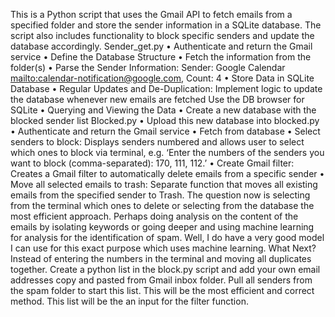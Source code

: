 This is a Python script that uses the Gmail API to fetch emails from a specified folder and store the sender information in a SQLite database. 
The script also includes functionality to block specific senders and update the database accordingly.
Sender_get.py
•	Authenticate and return the Gmail service
•	Define the Database Structure
•	Fetch the information from the folder(s)
•	Parse the Sender Information: Sender: Google Calendar <mailto:calendar-notification@google.com>, Count: 4
•	Store Data in SQLite Database
•	Regular Updates and De-Duplication: Implement logic to update the database whenever new emails are fetched
Use the DB browser for SQLite
•	Querying and Viewing the Data
•	Create a new database with the blocked sender list
Blocked.py
•	Upload this new database into blocked.py
•	Authenticate and return the Gmail service
•	Fetch from database
•	Select senders to block: Displays senders numbered and allows user to select which ones to block via terminal, e.g. ‘Enter the numbers of the senders you want to block (comma-separated): 170, 111, 112.’
•	Create Gmail filter: Creates a Gmail filter to automatically delete emails from a specific sender
•	Move all selected emails to trash: Separate function that moves all existing emails from the specified sender to Trash.
The question now is selecting from the terminal which ones to delete or selecting from the database the most efficient approach. Perhaps doing analysis on the content of the emails by isolating keywords or going deeper and using machine learning for analysis for the identification of spam. Well, I do have a very good model I can use for this exact purpose which uses machine learning.
What Next?
Instead of entering the numbers in the terminal and moving all duplicates together. Create a python list in the block.py script and add your own email addresses copy and pasted from Gmail inbox folder. Pull all senders from the spam folder to start this list. This will be the most efficient and correct method. This list will be the an input for the filter function.
